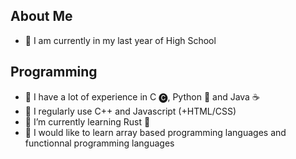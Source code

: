 About Me
-
- 🏫 I am currently in my last year of High School

Programming
-
- 🧮 I have a lot of experience in C 🅒, Python 🐍 and Java ☕ 
- 🤙 I regularly use C++ and Javascript (+HTML/CSS)
- 🌱 I’m currently learning Rust 🦀  
- 👀 I would like to learn array based programming languages and functionnal programming languages 

<!---
Milan-Torres/Milan-Torres is a ✨ special ✨ repository because its `README.md` (this file) appears on your GitHub profile.
You can click the Preview link to take a look at your changes.
--->
